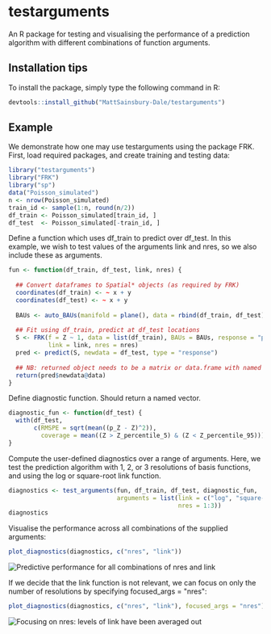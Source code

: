 testarguments
=========

An R package for testing and visualising the performance of a prediction algorithm with different combinations of function arguments. 
		
		
Installation tips
-------

To install the package, simply type the following command in R:

```r
devtools::install_github("MattSainsbury-Dale/testarguments")
```


Example
------------

We demonstrate how one may use testarguments using the package FRK. First, load required packages, and create training and testing data:

```r
library("testarguments")
library("FRK")
library("sp")
data("Poisson_simulated")
n <- nrow(Poisson_simulated)
train_id <- sample(1:n, round(n/2))
df_train <- Poisson_simulated[train_id, ]
df_test  <- Poisson_simulated[-train_id, ]
```

Define a function which uses df_train to predict over df_test. In this example, we wish to test values of the arguments link and nres, so we also include these as arguments. 

```r
fun <- function(df_train, df_test, link, nres) {
  
  ## Convert dataframes to Spatial* objects (as required by FRK)
  coordinates(df_train) <- ~ x + y
  coordinates(df_test) <- ~ x + y
  
  BAUs <- auto_BAUs(manifold = plane(), data = rbind(df_train, df_test))
  
  ## Fit using df_train, predict at df_test locations
  S <- FRK(f = Z ~ 1, data = list(df_train), BAUs = BAUs, response = "poisson",
           link = link, nres = nres)
  pred <- predict(S, newdata = df_test, type = "response")
  
  ## NB: returned object needs to be a matrix or data.frame with named columns
  return(pred$newdata@data)
}
```

Define diagnostic function. Should return a named vector.

```r
diagnostic_fun <- function(df_test) {
  with(df_test,
       c(RMSPE = sqrt(mean((p_Z - Z)^2)),
         coverage = mean((Z > Z_percentile_5) & (Z < Z_percentile_95))))
}
```

Compute the user-defined diagnostics over a range of arguments. Here, we test the prediction algorithm with 1, 2, or 3 resolutions of basis functions, and using the log or square-root link function.

```r
diagnostics <- test_arguments(fun, df_train, df_test, diagnostic_fun,
                              arguments = list(link = c("log", "square-root"),
                                               nres = 1:3))
diagnostics
```

Visualise the performance across all combinations of the supplied arguments:

```r
plot_diagnostics(diagnostics, c("nres", "link"))
```

![Predictive performance for all combinations of nres and link](https://github.com/[MattSainsbury-Dale]/[testarguments]/[master]/img/nres_link.png?raw=true)

If we decide that the link function is not relevant, we can focus on only the number of resolutions by specifying focused_args = "nres":

```r
plot_diagnostics(diagnostics, c("nres", "link"), focused_args = "nres")
```
![Focusing on nres: levels of link have been averaged out](https://github.com/[MattSainsbury-Dale]/[testarguments]/[master]/img/nres.png?raw=true)



